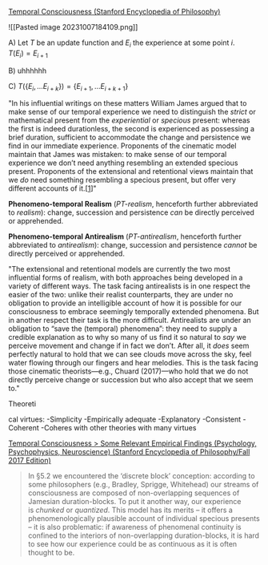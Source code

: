 [Temporal Consciousness (Stanford Encyclopedia of Philosophy)](https://plato.stanford.edu/entries/consciousness-temporal/)

![[Pasted image 20231007184109.png]]

A)
Let $T$ be an update function and $E_i$ the experience at some point $i$.  
$T(E_i) = E_{i+1}$

B)
uhhhhhh

C)
$T(\{E_i,\dots E_{i+k}\})=\{E_{i+1},\dots E_{i+k+1}\}$


"In his influential writings on these matters William James argued that to make sense of our temporal experience we need to distinguish the _strict_ or mathematical present from the _experiential_ or _specious_ present: whereas the first is indeed durationless, the second is experienced as possessing a brief duration, sufficient to accommodate the change and persistence we find in our immediate experience. Proponents of the cinematic model maintain that James was mistaken: to make sense of our temporal experience we don’t need anything resembling an extended specious present. Proponents of the extensional and retentional views maintain that we _do_ need something resembling a specious present, but offer very different accounts of it.[[1](https://plato.stanford.edu/entries/consciousness-temporal/notes.html#note-1)]"

**Phenomeno-temporal Realism** (_PT-realism_, henceforth further abbreviated to _realism_): change, succession and persistence _can_ be directly perceived or apprehended.

**Phenomeno-temporal Antirealism** (_PT-antirealism_, henceforth further abbreviated to _antirealism_): change, succession and persistence _cannot_ be directly perceived or apprehended.

"The extensional and retentional models are currently the two most influential forms of realism, with both approaches being developed in a variety of different ways. The task facing antirealists is in one respect the easier of the two: unlike their realist counterparts, they are under no obligation to provide an intelligible account of how it is possible for our consciousness to embrace seemingly temporally extended phenomena. But in another respect their task is the more difficult. Antirealists are under an obligation to “save the (temporal) phenomena”: they need to supply a credible explanation as to why so many of us find it so natural to _say_ we perceive movement and change if in fact we don’t. After all, it _does_ seem perfectly natural to hold that we can see clouds move across the sky, feel water flowing through our fingers and hear melodies. This is the task facing those cinematic theorists—e.g., Chuard (2017)—who hold that we do not directly perceive change or succession but who also accept that we seem to."


Theoreti

cal virtues:
-Simplicity
-Empirically adequate
-Explanatory
-Consistent
-Coherent
-Coheres with other theories with many virtues


[Temporal Consciousness > Some Relevant Empirical Findings (Psychology, Psychophysics, Neuroscience) (Stanford Encyclopedia of Philosophy/Fall 2017 Edition)](https://plato.stanford.edu/archivES/FALL2017/Entries/consciousness-temporal/empirical-findings.html)

> In §5.2 we encountered the ‘discrete block’ conception: according to some philosophers (e.g., Bradley, Sprigge, Whitehead) our streams of consciousness are composed of non-overlapping sequences of Jamesian duration-blocks. To put it another way, our experience is _chunked_ or _quantized_. This model has its merits – it offers a phenomenologically plausible account of individual specious presents – it is also problematic: if awareness of phenomenal continuity is confined to the interiors of non-overlapping duration-blocks, it is hard to see how our experience could be as continuous as it is often thought to be.


